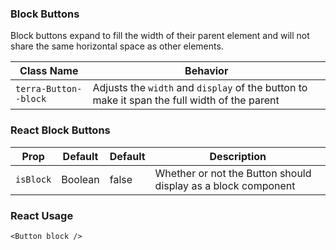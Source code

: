 ### Block Buttons
Block buttons expand to fill the width of their parent element and will not share the same horizontal space as other elements.

| Class Name            | Behavior                                                                                     |
|-----------------------|----------------------------------------------------------------------------------------------|
| `terra-Button--block` | Adjusts the `width` and `display` of the button to make it span the full width of the parent |

### React Block Buttons
| Prop            | Default   | Default   | Description                                                          |
|-----------------|-----------|-----------|----------------------------------------------------------------------|
| `isBlock`       | Boolean   | false     | Whether or not the Button should display as a block component        |

### React Usage

```
<Button block />
```
